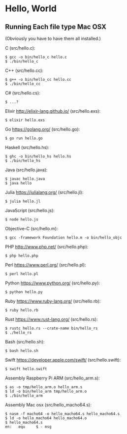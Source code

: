 # Hello, World
## Running Each file type Mac OSX
(Obviously you have to have them all installed.)


C (src/hello.c):

	$ gcc -o bin/hello_c hello.c
	$ ./bin/hello_c

C++ (src/hello.cc):

	$ g++ -o bin/hello_cc hello.cc
	$ ./bin/hello_cc

C# (src/hello.cs):

	$ ...?

Elixir http://elixir-lang.github.io/ (src/hello.exs):

	$ elixir hello.exs

Go https://golang.org/ (src/hello.go):

	$ go run hello.go

Haskell (src/hello.hs):

	$ ghc -o bin/hello_hs hello.hs
	$ ./bin/hello_hs

Java (src/hello.java):

	$ javac hello.java
	$ java hello

Julia https://julialang.org/ (src/hello.jl):

	$ julia hello.jl

JavaScript (src/hello.js):

	$ node hello.js

Objective-C (src/hello.m):

	$ gcc -framework Foundation hello.m -o bin/hello_objc

PHP http://www.php.net/ (src/hello.php):

	$ php hello.php

Perl https://www.perl.org/ (src/hello.pl):

	$ perl hello.pl

Python https://www.python.org/ (src/hello.py):

	$ python hello.py

Ruby https://www.ruby-lang.org/ (src/hello.rb):

	$ ruby hello.rb

Rust https://www.rust-lang.org/ (src/hello.rs):

	$ rustc hello.rs --crate-name bin/hello_rs
	$ ./hello_rs

Bash (src/hello.sh):

	$ bash hello.sh

Swift https://developer.apple.com/swift/ (src/hello.swift):

	$ swift hello.swift

Assembly Raspberry Pi ARM (src/hello_arm.s):

	$ as -o tmp/hello_arm.o hello_arm.s
	$ ld -o bin/hello_arm tmp/hello_arm.o
	$ ./bin/hello_arm

Assembly Mac osx (src/hello_macho64.s):

	$ nasm -f macho64 -o hello_macho64.s hello_macho64.s
	$ ld -o hello_macho64 hello_macho64.o
	$ hello_macho64.s
	en:   equ     $ - msg


